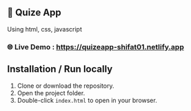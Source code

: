 ## 🧠 Quize App
Using html, css, javascript
### 🌐 Live Demo : https://quizeapp-shifat01.netlify.app

## Installation / Run locally
1. Clone or download the repository.
2. Open the project folder.
3. Double-click `index.html` to open in your browser.
